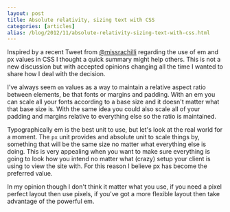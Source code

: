 ```yaml
---
layout: post
title: Absolute relativity, sizing text with CSS
categories: [articles]
alias: /blog/2012/11/absolute-relativity-sizing-text-with-css.html
---
```

Inspired by a recent Tweet from [@missrachilli](https://twitter.com/missrachilli) regarding the use of em and px values in CSS I thought a quick summary might help others. This is not a new discussion but with accepted opinions changing all the time I wanted to share how I deal with the decision.

I've always seem `em` values as a way to maintain a relative aspect ratio between elements, be that fonts or margins and padding. With an em you can scale all your fonts according to a base size and it doesn't matter what that base size is. With the same idea you could also scale all of your padding and margins relative to everything else so the ratio is maintained.

Typographically em is the best unit to use, but let's look at the real world for a moment. The `px` unit provides and absolute unit to scale things by, something that will be the same size no matter what everything else is doing. This is very appealing when you want to make sure everything is going to look how you intend no matter what (crazy) setup your client is using to view the site with. For this reason I believe px has become the preferred value.

In my opinion though I don't think it matter what you use, if you need a pixel perfect layout then use pixels, if you've got a more flexible layout then take advantage of the powerful em.